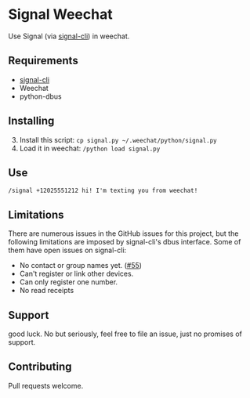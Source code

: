 # Signal Weechat

Use Signal (via [signal-cli](https://github.com/AsamK/signal-cli)) in weechat.

## Requirements

* [signal-cli](https://github.com/AsamK/signal-cli)
* Weechat
* python-dbus


## Installing

3. Install this script: `cp signal.py ~/.weechat/python/signal.py`
5. Load it in weechat: `/python load signal.py`


## Use

`/signal +12025551212 hi! I'm texting you from weechat!`


## Limitations

There are numerous issues in the GitHub issues for this project, but the following limitations are imposed
by signal-cli's dbus interface. Some of them have open issues on signal-cli:

* No contact or group names yet. ([#55](https://github.com/AsamK/signal-cli/issues/55))
* Can't register or link other devices.
* Can only register one number.
* No read receipts

## Support

good luck. No but seriously, feel free to file an issue, just no promises of support.


## Contributing

Pull requests welcome.
